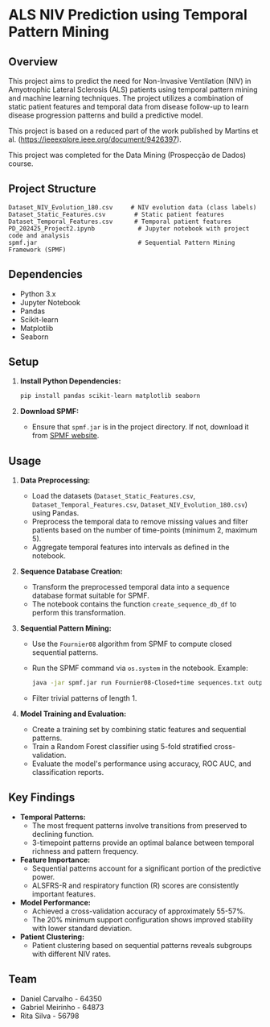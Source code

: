# ALS NIV Prediction using Temporal Pattern Mining

## Overview

This project aims to predict the need for Non-Invasive Ventilation (NIV) in Amyotrophic Lateral Sclerosis (ALS) patients using temporal pattern mining and machine learning techniques. The project utilizes a combination of static patient features and temporal data from disease follow-up to learn disease progression patterns and build a predictive model.

This project is based on a reduced part of the work published by Martins et al. (https://ieeexplore.ieee.org/document/9426397).

This project was completed for the Data Mining (Prospecção de Dados) course.

## Project Structure

```
Dataset_NIV_Evolution_180.csv     # NIV evolution data (class labels)
Dataset_Static_Features.csv        # Static patient features
Dataset_Temporal_Features.csv      # Temporal patient features
PD_202425_Project2.ipynb            # Jupyter notebook with project code and analysis
spmf.jar                            # Sequential Pattern Mining Framework (SPMF)
```

## Dependencies

-   Python 3.x
-   Jupyter Notebook
-   Pandas
-   Scikit-learn
-   Matplotlib
-   Seaborn

## Setup

1.  **Install Python Dependencies:**

    ```bash
    pip install pandas scikit-learn matplotlib seaborn
    ```

2.  **Download SPMF:**

    *   Ensure that `spmf.jar` is in the project directory. If not, download it from [SPMF website](http://www.philippe-fournier-viger.com/spmf/).

## Usage

1.  **Data Preprocessing:**

    *   Load the datasets (`Dataset_Static_Features.csv`, `Dataset_Temporal_Features.csv`, `Dataset_NIV_Evolution_180.csv`) using Pandas.
    *   Preprocess the temporal data to remove missing values and filter patients based on the number of time-points (minimum 2, maximum 5).
    *   Aggregate temporal features into intervals as defined in the notebook.

2.  **Sequence Database Creation:**

    *   Transform the preprocessed temporal data into a sequence database format suitable for SPMF.
    *   The notebook contains the function `create_sequence_db_df` to perform this transformation.

3.  **Sequential Pattern Mining:**

    *   Use the `Fournier08` algorithm from SPMF to compute closed sequential patterns.
    *   Run the SPMF command via `os.system` in the notebook. Example:

        ```bash
        java -jar spmf.jar run Fournier08-Closed+time sequences.txt output.txt 25% 0 5 0 5
        ```

    *   Filter trivial patterns of length 1.

4.  **Model Training and Evaluation:**

    *   Create a training set by combining static features and sequential patterns.
    *   Train a Random Forest classifier using 5-fold stratified cross-validation.
    *   Evaluate the model's performance using accuracy, ROC AUC, and classification reports.

## Key Findings

*   **Temporal Patterns:**
    *   The most frequent patterns involve transitions from preserved to declining function.
    *   3-timepoint patterns provide an optimal balance between temporal richness and pattern frequency.
*   **Feature Importance:**
    *   Sequential patterns account for a significant portion of the predictive power.
    *   ALSFRS-R and respiratory function (R) scores are consistently important features.
*   **Model Performance:**
    *   Achieved a cross-validation accuracy of approximately 55-57%.
    *   The 20% minimum support configuration shows improved stability with lower standard deviation.
*   **Patient Clustering:**
    *   Patient clustering based on sequential patterns reveals subgroups with different NIV rates.

## Team

*   Daniel Carvalho - 64350
*   Gabriel Meirinho - 64873
*   Rita Silva - 56798